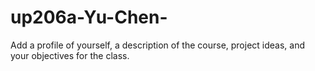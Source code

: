 # up206a-Yu-Chen-
Add a profile of yourself, a description of the course, project ideas, and your objectives for the class.
